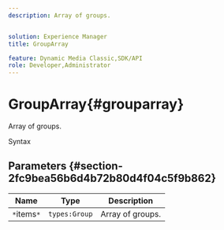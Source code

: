 ```yaml
---
description: Array of groups.


solution: Experience Manager
title: GroupArray

feature: Dynamic Media Classic,SDK/API
role: Developer,Administrator
---
```


# GroupArray{#grouparray}

Array of groups.

 Syntax 

## Parameters {#section-2fc9bea56b6d4b72b80d4f04c5f9b862}

|  Name  | Type  | Description  |
|---|---|---|
|  `*`items`*`  | `types:Group`  | Array of groups.  |

